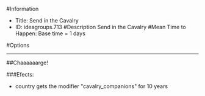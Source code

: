 #Information
 - Title: Send in the Cavalry
 - ID: ideagroups.713
#Description
Send in the Cavalry
#Mean Time to Happen:
Base time = 1 days

#Options

___
##Chaaaaaarge!

###Efects:<ul><li>country gets the modifier "cavalry_companions" for 10 years</li></ul>
